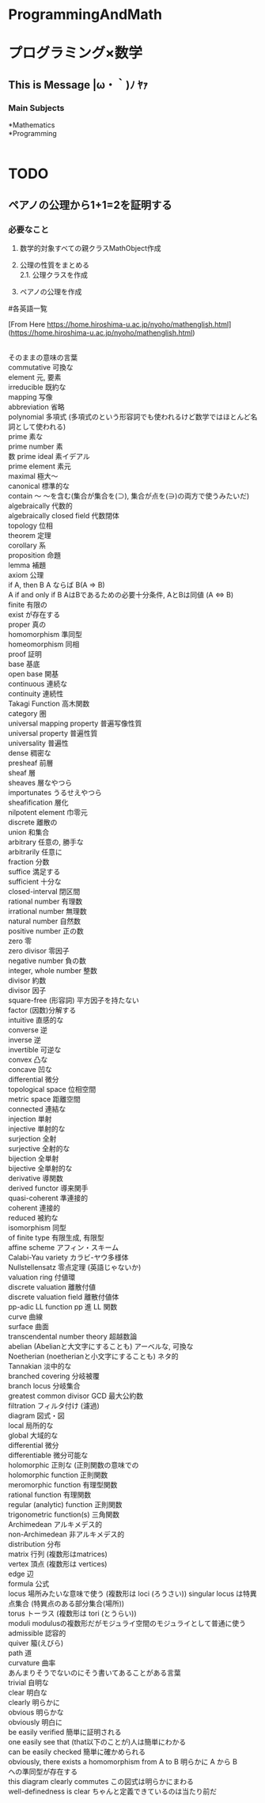 # ProgrammingAndMath
# プログラミング×数学
## This is Message |ω・｀)ﾉ ﾔｧ
### Main Subjects
*Mathematics <br>
*Programming <br>
 <br>

# TODO
## ペアノの公理から1+1=2を証明する
### 必要なこと
1. 数学的対象すべての親クラスMathObject作成 <br>

2. 公理の性質をまとめる <br>
2.1. 公理クラスを作成 <br>

3. ペアノの公理を作成 <br>



#各英語一覧

[From Here https://home.hiroshima-u.ac.jp/nyoho/mathenglish.html] (https://home.hiroshima-u.ac.jp/nyoho/mathenglish.html)
 <br>
 <br>

そのままの意味の言葉 <br>
commutative 可換な <br>
element 元, 要素 <br>
irreducible 既約な <br>
mapping 写像 <br>
abbreviation 省略 <br>
polynomial 多項式 (多項式のという形容詞でも使われるけど数学ではほとんど名詞として使われる) <br>
prime 素な <br>
prime number 素 <br>数
prime ideal 素イデアル <br>
prime element 素元 <br>
maximal 極大〜 <br>
canonical 標準的な <br>
contain 〜 〜を含む(集合が集合を(⊃), 集合が点を(∋)の両方で使うみたいだ) <br>
algebraically 代数的 <br>
algebraically closed field 代数閉体 <br>
topology 位相 <br>
theorem 定理 <br>
corollary 系 <br>
proposition 命題 <br>
lemma 補題 <br>
axiom 公理 <br>
if A, then B A ならば B(A ⇒ B) <br>
A if and only if B AはBであるための必要十分条件, AとBは同値 (A ⇔ B) <br>
finite 有限の <br>
exist が存在する <br>
proper 真の <br>
homomorphism 準同型 <br>
homeomorphism 同相 <br>
proof 証明 <br>
base 基底 <br>
open base 開基 <br>
continuous 連続な <br>
continuity 連続性 <br>
Takagi Function 高木関数 <br>
category 圏 <br>
universal mapping property 普遍写像性質 <br>
universal property 普遍性質 <br>
universality 普遍性 <br>
dense 稠密な <br>
presheaf 前層 <br>
sheaf 層 <br>
sheaves 層なやつら <br>
importunates うるせえやつら <br>
sheafification 層化 <br>
nilpotent element 巾零元 <br>
discrete 離散の <br>
union 和集合 <br>
arbitrary 任意の, 勝手な <br>
arbitrarily 任意に <br>
fraction 分数 <br>
suffice 満足する <br>
sufficient 十分な <br>
closed-interval 閉区間 <br>
rational number 有理数 <br>
irrational number 無理数 <br>
natural number 自然数 <br>
positive number 正の数 <br>
zero 零 <br>
zero divisor 零因子 <br>
negative number 負の数 <br>
integer, whole number 整数 <br>
divisor 約数 <br>
divisor 因子 <br>
square-free (形容詞) 平方因子を持たない <br>
factor (因数)分解する <br>
intuitive 直感的な <br>
converse 逆 <br>
inverse 逆 <br>
invertible 可逆な <br>
convex 凸な <br>
concave 凹な <br>
differential 微分 <br>
topological space 位相空間 <br>
metric space 距離空間 <br>
connected 連結な <br>
injection 単射 <br>
injective 単射的な <br>
surjection 全射 <br>
surjective 全射的な <br>
bijection 全単射 <br>
bijective 全単射的な <br>
derivative 導関数 <br>
derived functor 導来関手 <br>
quasi-coherent 準連接的 <br>
coherent 連接的 <br>
reduced 被約な <br>
isomorphism 同型 <br>
of finite type 有限生成, 有限型 <br>
affine scheme アフィン・スキーム <br>
Calabi-Yau variety カラビ-ヤウ多様体 <br>
Nullstellensatz 零点定理 (英語じゃないか) <br>
valuation ring 付値環 <br>
discrete valuation 離散付値 <br>
discrete valuation field 離散付値体 <br>
pp-adic LL function pp 進 LL 関数 <br>
curve 曲線 <br>
surface 曲面 <br>
transcendental number theory 超越数論 <br>
abelian (Abelianと大文字にすることも) アーベルな, 可換な <br>
Noetherian (noetherianと小文字にすることも) ネタ的 <br>
Tannakian 淡中的な <br>
branched covering 分岐被覆 <br>
branch locus 分岐集合 <br>
greatest common divisor GCD 最大公約数 <br>
filtration フィルタ付け (濾過) <br>
diagram 図式・図 <br>
local 局所的な <br>
global 大域的な <br>
differential 微分 <br>
differentiable 微分可能な <br>
holomorphic 正則な (正則関数の意味での <br>
holomorphic function 正則関数 <br>
meromorphic function 有理型関数 <br>
rational function 有理関数 <br>
regular (analytic) function 正則関数 <br>
trigonometric function(s) 三角関数 <br>
Archimedean アルキメデス的 <br>
non-Archimedean 非アルキメデス的 <br>
distribution 分布 <br>
matrix 行列 (複数形はmatrices) <br>
vertex 頂点 (複数形は vertices) <br>
edge 辺 <br>
formula 公式 <br>
locus 場所みたいな意味で使う (複数形は loci (ろうさい)) singular locus は特異点集合 (特異点のある部分集合(場所)) <br>
torus トーラス (複数形は tori (とうらい)) <br>
moduli modulusの複数形だがモジュライ空間のモジュライとして普通に使う <br>
admissible 認容的 <br>
quiver 箙(えびら) <br>
path 道 <br>
curvature 曲率 <br>
あんまりそうでないのにそう書いてあることがある言葉 <br>
trivial 自明な <br>
clear 明白な <br>
clearly 明らかに <br>
obvious 明らかな <br>
obviously 明白に <br>
be easily verified 簡単に証明される <br>
one easily see that (that以下のことが)人は簡単にわかる <br>
can be easily checked 簡単に確かめられる <br>
obviously, there exists a homomorphism from A to B 明らかに A から B <br>
への準同型が存在する <br>
this diagram clearly commutes この図式は明らかにまわる <br>
well-definedness is clear ちゃんと定義できているのは当たり前だ <br>

